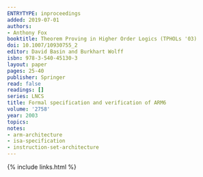 ```yaml
---
ENTRYTYPE: inproceedings
added: 2019-07-01
authors:
- Anthony Fox
booktitle: Theorem Proving in Higher Order Logics (TPHOLs '03)
doi: 10.1007/10930755_2
editor: David Basin and Burkhart Wolff
isbn: 978-3-540-45130-3
layout: paper
pages: 25-40
publisher: Springer
read: false
readings: []
series: LNCS
title: Formal specification and verification of ARM6
volume: '2758'
year: 2003
topics:
notes:
- arm-architecture
- isa-specification
- instruction-set-architecture
---
```


{% include links.html %}
